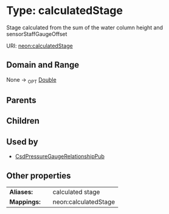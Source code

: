 
# Type: calculatedStage


Stage calculated from the sum of the water column height and sensorStaffGaugeOffset

URI: [neon:calculatedStage](https://data.neonscience.org/calculatedStage)


## Domain and Range

None ->  <sub>OPT</sub> [Double](types/Double.md)

## Parents


## Children


## Used by

 * [CsdPressureGaugeRelationshipPub](CsdPressureGaugeRelationshipPub.md)

## Other properties

|  |  |  |
| --- | --- | --- |
| **Aliases:** | | calculated stage |
| **Mappings:** | | neon:calculatedStage |

